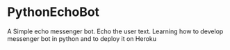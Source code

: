 # PythonEchoBot
A Simple echo messenger bot.
Echo the user text.
Learning how to develop messenger bot in python and to deploy it on Heroku
